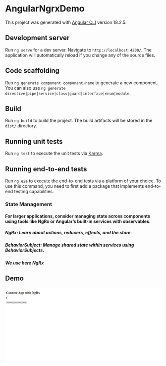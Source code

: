 # AngularNgrxDemo

This project was generated with [Angular CLI](https://github.com/angular/angular-cli) version 18.2.5.

## Development server

Run `ng serve` for a dev server. Navigate to `http://localhost:4200/`. The application will automatically reload if you change any of the source files.

## Code scaffolding

Run `ng generate component component-name` to generate a new component. You can also use `ng generate directive|pipe|service|class|guard|interface|enum|module`.

## Build

Run `ng build` to build the project. The build artifacts will be stored in the `dist/` directory.

## Running unit tests

Run `ng test` to execute the unit tests via [Karma](https://karma-runner.github.io).

## Running end-to-end tests

Run `ng e2e` to execute the end-to-end tests via a platform of your choice. To use this command, you need to first add a package that implements end-to-end testing capabilities.

###  State Management


 #### For larger applications, consider managing state across components using tools like NgRx or Angular’s built-in services with observables.

  ##### NgRx: Learn about actions, reducers, effects, and the store.
  ##### BehaviorSubject: Manage shared state within services using BehaviorSubjects.
  ##### We use here NgRx

## Demo

![Demo](https://github.com/walaazahranthedeveloper/angular-ngrx-demo/blob/master/screencapture-localhost-4200-2024-09-23-13_44_14.png)
